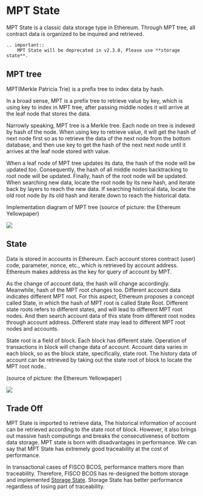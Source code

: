 # MPT State

MPT State is a classic data storage type in Ethereum. Through MPT tree, all contract data is organized to be inquired and retrieved.

```eval_rst
.. important::
    MPT State will be deprecated in v2.3.0, Please use **storage state**.
```

## MPT tree

MPT(Merkle Patricia Trie) is a prefix tree to index data by hash.

In a broad sense, MPT is a prefix tree to retrieve value by key, which is using key to index in MPT tree, after passing middle nodes it will arrive at the leaf node that stores the data.

Narrowly speaking, MPT tree is a Merkle tree. Each node on tree is indexed by hash of the node. When using key to retrieve value, it will get the hash of next node first so as to retrieve the data of the next node from the bottom database, and then use key to get the hash of the next next node until it arrives at the leaf node stored with value.

When a leaf node of MPT tree updates its data, the hash of the node will be updated too. Consequently, the hash of all middle nodes backtracking to root node will be updated. Finally, hash of the root node will be updated. When searching new data, locate the root node by its new hash, and iterate back by layers to reach the new data. If searching historical data, locate the old root node by its old hash and iterate down to reach the historical data.

Implementation diagram of MPT tree (source of picture: the Ethereum Yellowpaper)

![](../../../images/storage/mpt.png)

## State

Data is stored in accounts in Ethereum. Each account stores contract (user) code, parameter, nonce, etc., which is retrieved by account address. Ethereum makes address as the key for query of account by MPT.

As the change of account data, the hash will change accordingly. Meanwhile, hash of the MPT root changes too. Different account data indicates different MPT root. For this aspect, Ethereum proposes a concept called State, in which the hash of MPT root is called State Root. Different state roots refers to different states, and will lead to different MPT root nodes. And then search account data of this state from different root nodes through account address. Different state may lead to different MPT root nodes and accounts.

State root is a field of block. Each block has different state. Operation of transactions in block will change data of account. Account data varies in each block, so as the block state, specifically, state root. The history data of account can be retrieved by taking out the state root of block to locate the MPT root node..

(source of picture: the Ethereum Yellowpaper)

![](../../../images/storage/mpt_state.png)

## Trade Off

MPT State is imported to retrieve data, The historical information of account can be retrieved according to the state root of block. However, it also brings out massive hash computings and breaks the consecutiveness of bottom data storage. MPT state is born with disadvantages in performance. We can say that MPT State has extremely good traceability at the cost of performance.

In transactional cases of FISCO BCOS, performance matters more than traceability. Therefore, FISCO BCOS has re-designed the bottom storage and implemented [Storage State](storage.md). Storage State has better performance regardless of losing part of traceability.
